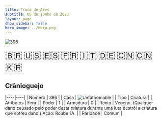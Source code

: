 ```yaml
---
title: Troca de Ares
subtitle: 05 de junho de 2023
layout: page
show_sidebar: false
hero_image: ../hero.png
---
```


![396](https://mastervault-storage-prod.s3.amazonaws.com/media/card_front/pt/600_396_edda6c8f024e_pt.png)

<span title="Português" style="font-size: 32px;cursor: pointer;" onclick="javascript:document.querySelector('img[alt=\'396\']').src=document.querySelector('img[alt=\'396\']').src.replace(/card_front\/[^/]+/, 'card_front/pt').replace(/_[^/.0-9]+\.png/, '_pt.png')">🇧🇷</span>
<span title="English" style="font-size: 32px;cursor: pointer;" onclick="javascript:document.querySelector('img[alt=\'396\']').src=document.querySelector('img[alt=\'396\']').src.replace(/card_front\/[^/]+/, 'card_front/en').replace(/_[^/.0-9]+\.png/, '_en.png')">🇺🇸</span>
<span title="Español" style="font-size: 32px;cursor: pointer;" onclick="javascript:document.querySelector('img[alt=\'396\']').src=document.querySelector('img[alt=\'396\']').src.replace(/card_front\/[^/]+/, 'card_front/es').replace(/_[^/.0-9]+\.png/, '_es.png')">🇪🇸</span>
<span title="Français" style="font-size: 32px;cursor: pointer;" onclick="javascript:document.querySelector('img[alt=\'396\']').src=document.querySelector('img[alt=\'396\']').src.replace(/card_front\/[^/]+/, 'card_front/fr').replace(/_[^/.0-9]+\.png/, '_fr.png')">🇫🇷</span>
<span title="Italiano" style="font-size: 32px;cursor: pointer;" onclick="javascript:document.querySelector('img[alt=\'396\']').src=document.querySelector('img[alt=\'396\']').src.replace(/card_front\/[^/]+/, 'card_front/it').replace(/_[^/.0-9]+\.png/, '_it.png')">🇮🇹</span>
<span title="Deutsche" style="font-size: 32px;cursor: pointer;" onclick="javascript:document.querySelector('img[alt=\'396\']').src=document.querySelector('img[alt=\'396\']').src.replace(/card_front\/[^/]+/, 'card_front/de').replace(/_[^/.0-9]+\.png/, '_de.png')">🇩🇪</span>
<span title="简体中文" style="font-size: 32px;cursor: pointer;" onclick="javascript:document.querySelector('img[alt=\'396\']').src=document.querySelector('img[alt=\'396\']').src.replace(/card_front\/[^/]+/, 'card_front/zh-hans').replace(/_[^/.0-9]+\.png/, '_zh-hans.png')">🇨🇳</span>
<span title="繁體中文" style="font-size: 32px;cursor: pointer;" onclick="javascript:document.querySelector('img[alt=\'396\']').src=document.querySelector('img[alt=\'396\']').src.replace(/card_front\/[^/]+/, 'card_front/zh-hant').replace(/_[^/.0-9]+\.png/, '_zh-hant.png')">🇨🇳</span>
<span title="한국어" style="font-size: 32px;cursor: pointer;" onclick="javascript:document.querySelector('img[alt=\'396\']').src=document.querySelector('img[alt=\'396\']').src.replace(/card_front\/[^/]+/, 'card_front/ko').replace(/_[^/.0-9]+\.png/, '_ko.png')">🇰🇷</span>

## Crânioguejo

|----|----|
| Número | 396 |
| Casa | ![Unfathomable](https://archonarcana.com/images/thumb/1/10/Unfathomable.png/22px-Unfathomable.png "Abissais") |
| Tipo | Criatura |
| Atributos | Fera |
| Poder | 1 |
| Armadura | 0 |
| Texto | Veneno. (Qualquer dano causado pelo poder desta criatura durante uma luta destrói a criatura que sofreu dano.) Ação: Roube 1A. |
| Raridade | Comum |
